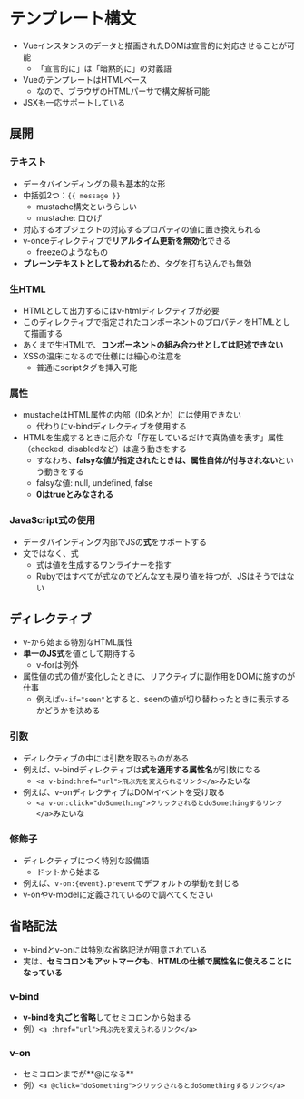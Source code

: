 # テンプレート構文

* Vueインスタンスのデータと描画されたDOMは宣言的に対応させることが可能
    * 「宣言的に」は「暗黙的に」の対義語
* VueのテンプレートはHTMLベース
    * なので、ブラウザのHTMLパーサで構文解析可能
* JSXも一応サポートしている

## 展開
### テキスト
* データバインディングの最も基本的な形
* 中括弧2つ：``{{ message }}``
    * mustache構文というらしい
    * mustache: 口ひげ
* 対応するオブジェクトの対応するプロパティの値に置き換えられる
* v-onceディレクティブで**リアルタイム更新を無効化**できる
    * freezeのようなもの
* **プレーンテキストとして扱われる**ため、タグを打ち込んでも無効

### 生HTML
* HTMLとして出力するにはv-htmlディレクティブが必要
* このディレクティブで指定されたコンポーネントのプロパティをHTMLとして描画する
* あくまで生HTMLで、**コンポーネントの組み合わせとしては記述できない**
* XSSの温床になるので仕様には細心の注意を
    * 普通にscriptタグを挿入可能

### 属性
* mustacheはHTML属性の内部（ID名とか）には使用できない
    * 代わりにv-bindディレクティブを使用する
* HTMLを生成するときに厄介な「存在しているだけで真偽値を表す」属性（checked, disabledなど）は違う動きをする
    * すなわち、**falsyな値が指定されたときは、属性自体が付与されない**という動きをする
    * falsyな値: null, undefined, false
    * **0はtrueとみなされる**

### JavaScript式の使用
* データバインディング内部でJSの**式**をサポートする
* 文ではなく、式
    * 式は値を生成するワンライナーを指す
    * Rubyではすべてが式なのでどんな文も戻り値を持つが、JSはそうではない

## ディレクティブ
* v-から始まる特別なHTML属性
* **単一のJS式**を値として期待する
    * v-forは例外
* 属性値の式の値が変化したときに、リアクティブに副作用をDOMに施すのが仕事
    * 例えば`v-if="seen"`とすると、seenの値が切り替わったときに表示するかどうかを決める

### 引数
* ディレクティブの中には引数を取るものがある
* 例えば、v-bindディレクティブは**式を適用する属性名**が引数になる
    * `<a v-bind:href="url">飛ぶ先を変えられるリンク</a>`みたいな
* 例えば、v-onディレクティブはDOMイベントを受け取る
    * `<a v-on:click="doSomething">クリックされるとdoSomethingするリンク</a>`みたいな

### 修飾子
* ディレクティブにつく特別な設備語
    * ドットから始まる
* 例えば、`v-on:{event}.prevent`でデフォルトの挙動を封じる
* v-onやv-modelに定義されているので調べてください

## 省略記法
* v-bindとv-onには特別な省略記法が用意されている
* 実は、**セミコロンもアットマークも、HTMLの仕様で属性名に使えることになっている**

### v-bind
* **v-bindを丸ごと省略**してセミコロンから始まる
* 例）``<a :href="url">飛ぶ先を変えられるリンク</a>``

### v-on
* セミコロンまでが**@になる**
* 例）`<a @click="doSomething">クリックされるとdoSomethingするリンク</a>`
